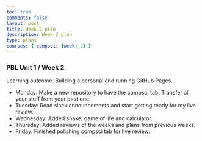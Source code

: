 ```yaml
---
toc: true
comments: false
layout: post
title: Week 2 plan
description: Week 2 plan
type: plans
courses: { compsci: {week: 2} }
---
```


### PBL Unit 1 / Week 2
Learning outcome. Building a personal and running GitHub Pages.
- Monday: Make a new repository to have the compsci tab. Transfer all your stuff from your past one 
- Tuesday: Read slack announcements and start getting ready for my live review.
- Wednesday: Added snake, game of life and calculator.
- Thursday: Added reviews of the weeks and plans from previous weeks.
- Friday: Finished polishing compsci tab for live review.
